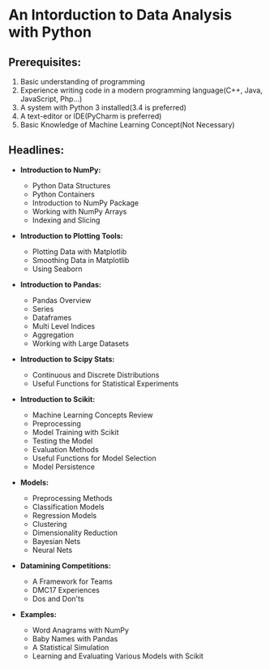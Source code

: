 # An Intorduction to Data Analysis with Python

## Prerequisites:

1. Basic understanding of programming
2. Experience writing code in a modern programming language(C++, Java, JavaScript, Php…)
3. A system with Python 3 installed(3.4 is preferred)
4. A text-editor or IDE(PyCharm is preferred)
5. Basic Knowledge of Machine Learning Concept(Not Necessary)

## Headlines:

* **Introduction to NumPy:**
  * Python Data Structures
  * Python Containers
  * Introduction to NumPy Package
  * Working with NumPy Arrays
  * Indexing and Slicing

* **Introduction to Plotting Tools:**
  * Plotting Data with Matplotlib
  * Smoothing Data in Matplotlib
  * Using Seaborn
  
* **Introduction to Pandas:**
  * Pandas Overview
  * Series
  * Dataframes
  * Multi Level Indices
  * Aggregation
  * Working with Large Datasets

* **Introduction to Scipy Stats:**
  * Continuous and Discrete Distributions
  * Useful Functions for Statistical Experiments

* **Introduction to Scikit:**
  * Machine Learning Concepts Review
  * Preprocessing
  * Model Training with Scikit
  * Testing the Model
  * Evaluation Methods
  * Useful Functions for Model Selection
  * Model Persistence

* **Models:**
  * Preprocessing Methods
  * Classification Models
  * Regression Models
  * Clustering
  * Dimensionality Reduction
  * Bayesian Nets
  * Neural Nets

* **Datamining Competitions:**
  * A Framework for Teams
  * DMC17 Experiences
  * Dos and Don'ts

* **Examples:**
  * Word Anagrams with NumPy
  * Baby Names with Pandas
  * A Statistical Simulation
  * Learning and Evaluating Various Models with Scikit

